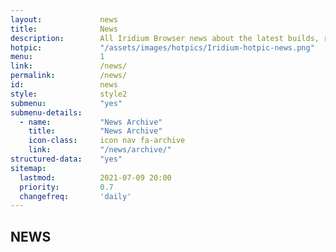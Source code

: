 ```yaml
---	
layout:				news
title: 				News
description: 		All Iridium Browser news about the latest builds, releases, bug fixes and much more.
hotpic: 			"/assets/images/hotpics/Iridium-hotpic-news.png"
menu:				1
link:				/news/
permalink:			/news/
id:					news
style:				style2
submenu:			"yes"
submenu-details:
  - name:			"News Archive"
    title:			"News Archive"
    icon-class:		icon nav fa-archive
    link:			"/news/archive/"
structured-data:	"yes"
sitemap:
  lastmod:			2021-07-09 20:00
  priority:			0.7
  changefreq:		'daily'
---
```

## NEWS #